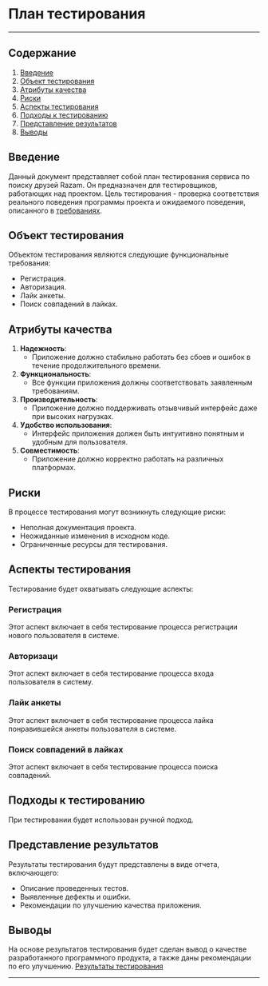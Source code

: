 # План тестирования
---

## Содержание
1. [Введение](#введение)
2. [Объект тестирования](#объект-тестирования)
3. [Атрибуты качества](#атрибуты-качества)
4. [Риски](#риски)
5. [Аспекты тестирования](#аспекты-тестирования)
6. [Подходы к тестированию](#подходы-к-тестированию)
7. [Представление результатов](#представление-результатов)
8. [Выводы](#выводы)

## Введение
Данный документ представляет собой план тестирования сервиса по поиску друзей Razam. Он предназначен для тестировщиков, работающих над проектом. Цель тестирования - проверка соответствия реального поведения программы проекта и ожидаемого поведения, описанного в [требованиях](https://github.com/bsuir-150503-2-2/SDLC-social/blob/main/design/SRS-ru.md).

## Объект тестирования
Объектом тестирования являются следующие функциональные требования:
- Регистрация.
- Авторизация.
- Лайк анкеты.
- Поиск совпадений в лайках.

## Атрибуты качества
1. **Надежность**:
    - Приложение должно стабильно работать без сбоев и ошибок в течение продолжительного времени.
2. **Функциональность**:
    - Все функции приложения должны соответствовать заявленным требованиям.
3. **Производительность**:
    - Приложение должно поддерживать отзывчивый интерфейс даже при высоких нагрузках.
4. **Удобство использования**:
    - Интерфейс приложения должен быть интуитивно понятным и удобным для пользователя.
5. **Совместимость**:
    - Приложение должно корректно работать на различных платформах.

## Риски
В процессе тестирования могут возникнуть следующие риски:
- Неполная документация проекта.
- Неожиданные изменения в исходном коде.
- Ограниченные ресурсы для тестирования.

## Аспекты тестирования
Тестирование будет охватывать следующие аспекты:

### Регистрация
Этот аспект включает в себя тестирование процесса регистрации нового пользователя в системе.

### Авторизаци
Этот аспект включает в себя тестирование процесса входа пользователя в систему.

### Лайк анкеты
Этот аспект включает в себя тестирование процесса лайка понравившейся анкеты пользователя в системе.

### Поиск совпадений в лайках
Этот аспект включает в себя тестирование процесса поиска совпадений.

## Подходы к тестированию
При тестировании будет использован ручной подход.

## Представление результатов
Результаты тестирования будут представлены в виде отчета, включающего:
- Описание проведенных тестов.
- Выявленные дефекты и ошибки.
- Рекомендации по улучшению качества приложения.

## Выводы
На основе результатов тестирования будет сделан вывод о качестве разработанного программного продукта, а также даны рекомендации по его улучшению.
[Результаты тестирования]()

---
